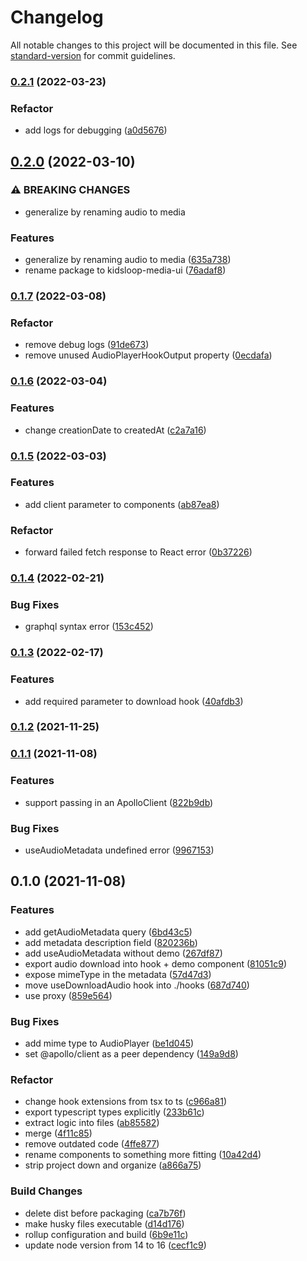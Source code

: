 # Changelog

All notable changes to this project will be documented in this file. See [standard-version](https://github.com/conventional-changelog/standard-version) for commit guidelines.

### [0.2.1](http://bitbucket.org/calmisland/kidsloop-audio-player/compare/v0.2.1..v0.2.0) (2022-03-23)


### Refactor

* add logs for debugging ([a0d5676](http://bitbucket.org/calmisland/kidsloop-audio-player/commits/a0d567605a4c92a87248c3685107b1eb375fe75e))

## [0.2.0](http://bitbucket.org/calmisland/kidsloop-audio-player/compare/v0.2.0..v0.1.7) (2022-03-10)


### ⚠ BREAKING CHANGES

* generalize by renaming audio to media

### Features

* generalize by renaming audio to media ([635a738](http://bitbucket.org/calmisland/kidsloop-audio-player/commits/635a738ac74744a4095d3267277a0c4a848d1286))
* rename package to kidsloop-media-ui ([76adaf8](http://bitbucket.org/calmisland/kidsloop-audio-player/commits/76adaf8edb527f6034be4cb0171715462bcf0a7b))

### [0.1.7](http://bitbucket.org/calmisland/kidsloop-audio-player/compare/v0.1.7..v0.1.6) (2022-03-08)


### Refactor

* remove debug logs ([91de673](http://bitbucket.org/calmisland/kidsloop-audio-player/commits/91de673051b558de546c0584d5215c88a35ad004))
* remove unused AudioPlayerHookOutput property ([0ecdafa](http://bitbucket.org/calmisland/kidsloop-audio-player/commits/0ecdafa0c406d995aa43b890d36c074c5ff6e079))

### [0.1.6](http://bitbucket.org/calmisland/kidsloop-audio-player/compare/v0.1.6..v0.1.5) (2022-03-04)


### Features

* change creationDate to createdAt ([c2a7a16](http://bitbucket.org/calmisland/kidsloop-audio-player/commits/c2a7a1636d722f96c1ede9953485cc02506d16e9))

### [0.1.5](http://bitbucket.org/calmisland/kidsloop-audio-player/compare/v0.1.5..v0.1.4) (2022-03-03)


### Features

* add client parameter to components ([ab87ea8](http://bitbucket.org/calmisland/kidsloop-audio-player/commits/ab87ea8cdece96d28264e25d0d2a131c7201b147))


### Refactor

* forward failed fetch response to React error ([0b37226](http://bitbucket.org/calmisland/kidsloop-audio-player/commits/0b372267a6dceb6b2829e1c9886c1ff37bcac037))

### [0.1.4](http://bitbucket.org/calmisland/kidsloop-audio-player/compare/v0.1.4..v0.1.3) (2022-02-21)


### Bug Fixes

* graphql syntax error ([153c452](http://bitbucket.org/calmisland/kidsloop-audio-player/commits/153c45287113c7d9d386982cb78b6cb1bb1568b4))

### [0.1.3](http://bitbucket.org/calmisland/kidsloop-audio-player/compare/v0.1.3..v0.1.2) (2022-02-17)


### Features

* add required parameter to download hook ([40afdb3](http://bitbucket.org/calmisland/kidsloop-audio-player/commits/40afdb3f516a429abec773eb50757a9b67ae6651))

### [0.1.2](http://bitbucket.org/calmisland/kidsloop-audio-player/compare/v0.1.2..v0.1.1) (2021-11-25)

### [0.1.1](https://bitbucket.org/calmisland/kidsloop-audio-player/compare/v0.1.1..v0.1.0) (2021-11-08)


### Features

* support passing in an ApolloClient ([822b9db](https://bitbucket.org/calmisland/kidsloop-audio-player/commits/822b9dbfff735b1b67c4213d0e8ed956b3ec1811))


### Bug Fixes

* useAudioMetadata undefined error ([9967153](https://bitbucket.org/calmisland/kidsloop-audio-player/commits/99671530b99ef687157e873dd099e21fbbcdcd9d))

## 0.1.0 (2021-11-08)


### Features

* add getAudioMetadata query ([6bd43c5](https://bitbucket.org/calmisland/kidsloop-audio-player/commits/6bd43c5b041ba898128adcb95df568006f550e44))
* add metadata description field ([820236b](https://bitbucket.org/calmisland/kidsloop-audio-player/commits/820236b34e19a1e7a939b871046b4c68f6b8fefa))
* add useAudioMetadata without demo ([267df87](https://bitbucket.org/calmisland/kidsloop-audio-player/commits/267df87644466cfc09a2ff79c40b1ab38e9c4280))
* export audio download into hook + demo component ([81051c9](https://bitbucket.org/calmisland/kidsloop-audio-player/commits/81051c931b1e87002c6817a62cbcd0958df6b32a))
* expose mimeType in the metadata ([57d47d3](https://bitbucket.org/calmisland/kidsloop-audio-player/commits/57d47d35f627f54f3110f1e6ff525ed8701fef1f))
* move useDownloadAudio hook into ./hooks ([687d740](https://bitbucket.org/calmisland/kidsloop-audio-player/commits/687d740381007546d78fdd5f0a116d8f1c4cdc2c))
* use proxy ([859e564](https://bitbucket.org/calmisland/kidsloop-audio-player/commits/859e5647467244c7b6ab21408f07932f258f839c))


### Bug Fixes

* add mime type to AudioPlayer ([be1d045](https://bitbucket.org/calmisland/kidsloop-audio-player/commits/be1d0457e16b5bfed84097c0a50fa18451fc3219))
* set @apollo/client as a peer dependency ([149a9d8](https://bitbucket.org/calmisland/kidsloop-audio-player/commits/149a9d82c69cad7ca38bb4ad3cbf191d142a4a68))


### Refactor

* change hook extensions from tsx to ts ([c966a81](https://bitbucket.org/calmisland/kidsloop-audio-player/commits/c966a817c982c7ef5f85d5ebb329ca22cb978a44))
* export typescript types explicitly ([233b61c](https://bitbucket.org/calmisland/kidsloop-audio-player/commits/233b61cf14edc54e3395a75497289dbfa3320acd))
* extract logic into files ([ab85582](https://bitbucket.org/calmisland/kidsloop-audio-player/commits/ab855823b70e1e8497d1174a53dec0782cabbefa))
* merge ([4f11c85](https://bitbucket.org/calmisland/kidsloop-audio-player/commits/4f11c851e4d04cd5c3de2f44dde282aa1995a903))
* remove outdated code ([4ffe877](https://bitbucket.org/calmisland/kidsloop-audio-player/commits/4ffe87732ac8806f53bd29d657fd828d3ef3d5c8))
* rename components to something more fitting ([10a42d4](https://bitbucket.org/calmisland/kidsloop-audio-player/commits/10a42d4ccea3fe52625ab532ed0c40131d214e7f))
* strip project down and organize ([a866a75](https://bitbucket.org/calmisland/kidsloop-audio-player/commits/a866a758585245d7e63d054499803a073cc3b8a5))


### Build Changes

* delete dist before packaging ([ca7b76f](https://bitbucket.org/calmisland/kidsloop-audio-player/commits/ca7b76f6b01d45b45096f94d80be298c389b9cb7))
* make husky files executable ([d14d176](https://bitbucket.org/calmisland/kidsloop-audio-player/commits/d14d176b8cd4a7eab807bea54d3bd4ef4a6b4ed5))
* rollup configuration and build ([6b9e11c](https://bitbucket.org/calmisland/kidsloop-audio-player/commits/6b9e11c2a31e0424bca057fcd1d344eabad1f278))
* update node version from 14 to 16 ([cecf1c9](https://bitbucket.org/calmisland/kidsloop-audio-player/commits/cecf1c9cc5366269ad9c53d72a150755a81ae48f))
